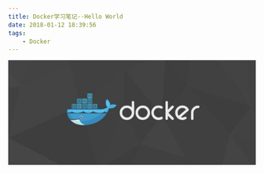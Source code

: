 ```yaml
---
title: Docker学习笔记--Hello World
date: 2018-01-12 18:39:56
tags:
    - Docker
---
```

!["Docker"](/images/docker.jpg)